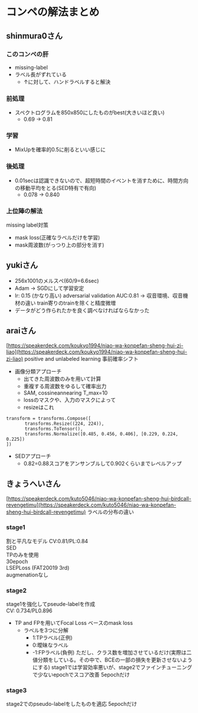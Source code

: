 # コンペの解法まとめ
## shinmura0さん
### このコンペの肝
- missing-label
- ラベル長がずれている
    - ↑に対して、ハンドラベルすると解決
### 前処理
- スペクトログラムを850x850にしたものがbest(大きいほど良い)
    - 0.69 -> 0.81
### 学習
- MixUpを確率的0.5に削るといい感じに
### 後処理
- 0.01secは認識できないので、超短時間のイベントを消すために、時間方向の移動平均をとる(SED特有で有向)
    - 0.078 -> 0.840
### 上位陣の解法
missing label対策
- mask loss(正確なラベルだけを学習)
- mask周波数(がっつり上の部分を消す)

## yukiさん
- 256x1001のメルスぺ(60/9=6.6sec)
- Adam -> SGDにして学習安定
- lr: 0.15 (かなり高い)
adversarial validation
AUC:0.81 -> 収音環境、収音機材の違い
train寄りのtrainを除くと精度微増
- データがどう作られたかを良く調べなければならなかった

## araiさん
[https://speakerdeck.com/koukyo1994/niao-wa-konpefan-sheng-hui-zi-liao](https://speakerdeck.com/koukyo1994/niao-wa-konpefan-sheng-hui-zi-liao)
positive and unlabeled learning
事前確率シフト
- 画像分類アプローチ
    - 出てきた周波数のみを用いて計算
    - 重複する周波数をゆるして確率出力
    - SAM, cossineannearing T_max=10
    - lossのマスクや、入力のマスクによって
    - resizeはこれ
```
transform = transforms.Compose([
       transforms.Resize((224, 224)),
       transforms.ToTensor(),
       transforms.Normalize([0.485, 0.456, 0.406], [0.229, 0.224, 0.225])
])
````
- SEDアプローチ
    - 0.82=0.88スコアをアンサンブルして0.902くらいまでレベルアップ

## きょうへいさん
[https://speakerdeck.com/kuto5046/niao-wa-konpefan-sheng-hui-birdcall-revengetimu](https://speakerdeck.com/kuto5046/niao-wa-konpefan-sheng-hui-birdcall-revengetimu)
ラベルの分布の違い
### stage1
割と平凡なモデル
CV:0.81/PL:0.84  
SED  
TPのみを使用  
30epoch  
LSEPLoss (FAT20019 3rd)  
augmenationなし  

### stage2
stage1を強化してpseude-labelを作成  
CV: 0.734/PL0.896  
- TP and FPを用いてFocal Loss ベースのmask loss
    - ラベルを3つに分解
        - 1:TPラベル(正例)
        - 0:曖昧なラベル
        - -1:FPラベル(負例)
ただし、クラス数を増加させているだけ(実際は二値分類をしている。その中で、BCEの一部の損失を更新させないようにする)
stage1では学習効率悪いが、stage2でファインチューニングで少ないepochでスコア改善
5epochだけ

### stage3
stage2でのpseudo-labelをしたものを適応
5epochだけ